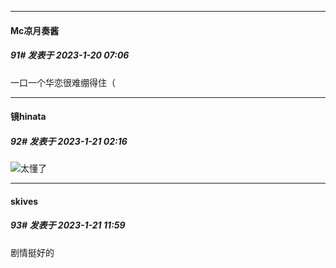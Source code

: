 

*****

####  Mc凉月奏酱  
##### 91#       发表于 2023-1-20 07:06

一口一个华恋很难绷得住（



*****

####  镜hinata  
##### 92#       发表于 2023-1-21 02:16

<img src="https://static.saraba1st.com/image/smiley/face2017/050.png" referrerpolicy="no-referrer">太懂了



*****

####  skives  
##### 93#       发表于 2023-1-21 11:59

剧情挺好的

